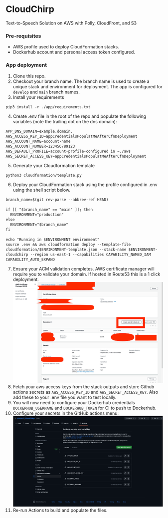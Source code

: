 # CloudChirp

Text-to-Speech Solution on AWS with Polly, CloudFront, and S3

### Pre-requisites
- AWS profile used to deploy CloudFormation stacks. 
- Dockerhub account and personal access token configured. 

### App deployment

1. Clone this repo.
2. Checkout your branch name. The branch name is used to create a unique stack and environment for deployment. The app is configured for `develop` and `main` branch names.
3. Install your requirements
```shell
pip3 install -r ./app/requirements.txt
```
4. Create .env file in the root of the repo and populate the following variables (note the trailing dot on the dns domain):
```
APP_DNS_DOMAIN=example.domain.
AWS_ACCESS_KEY_ID=appCredentialsPopulatMeAfterCfnDeployment
AWS_ACCOUNT_NAME=account-name
AWS_ACCOUNT_NUMBER=123456789123
AWS_DEFAULT_PROFILE=account-profile-configured in ~./aws
AWS_SECRET_ACCESS_KEY=appCredentialsPopulatMeAfterCfnDeployment
```
5. Generate your Cloudformation template
```shell
python3 cloudformation/template.py
```
6. Deploy your CloudFormation stack using the profile configured in .env using the shell script below.  
```shell
branch_name=$(git rev-parse --abbrev-ref HEAD)

if [[ "$branch_name" == "main" ]]; then
  ENVIRONMENT="production"
else
  ENVIRONMENT="$branch_name"
fi

echo "Running in $ENVIRONMENT environment"
source .env && aws cloudformation deploy --template-file cloudformation/$ENVIRONMENT-template.json --stack-name $ENVIRONMENT-cloudchirp --region us-east-1 --capabilities CAPABILITY_NAMED_IAM CAPABILITY_AUTO_EXPAND
```
7. Ensure your ACM validation completes. AWS certificate manager will require you to validate your domain. If hosted in Route53 this is a 1 click deployment.
![acm-screenshot.png](acm-screenshot.png)
8. Fetch your aws access keys from the stack outputs and store Github actions secrets as `AWS_ACCESS_KEY_ID` and `AWS_SECRET_ACCESS_KEY`. Also add these to your .env file you want to test locally.
9. You will now need to configure your Dockerhub credentials `DOCKERHUB_USERNAME` and `DOCKERHUB_TOKEN` for CI to push to Dockerhub.
10. Configure your secrets in the GitHub actions menu:
![actions-screenshot.png](actions-screenshot.png)
11. Re-run Actions to build and populate the files.